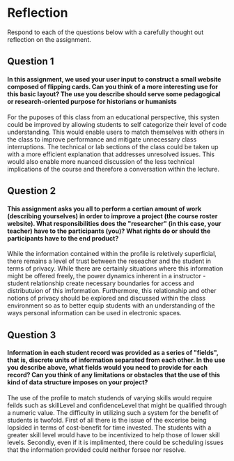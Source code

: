 # Reflection

Respond to each of the questions below with a carefully thought out reflection on the assignment.

## Question 1
#### In this assignment, we used your user input to construct a small website composed of flipping cards. Can you think of a more interesting use for this basic layout? The use you describe should serve some pedagogical or research-oriented purpose for historians or humanists
For the puposes of this class from an educational perspective, this systen could be improved by allowing students to self categorize their level of code understanding. This would enable users to match themselves with others in the class to improve performance and mitigate unnecessary class interruptions. The technical or lab sections of the class could be taken up with a more efficient explanation that addresses unresolved issues. This would also enable more nuanced discussion of the less technical implications of the course and therefore a conversation within the lecture.
## Question 2
#### This assignment asks you all to perform a certian amount of work (describing yourselves) in order to improve a project (the course roster website). What responsibilities does the "researcher" (in this case, your teacher) have to the participants (you)? What rights do or should the participants have to the end product? 
While the information contained within the profile is reletively superficial, there remains a level of trust between the reseacher and the student in terms of privacy. While there are certainly situations where this information might be offered freely, the power dynamics inherent in a instructor - student relationship create necessary boundaries for access and distributuion of this imformation. Furthermore, this relationship and other notions of privacy should be explored and discussed within the class environment so as to better equip students with an understanding of the ways personal information can be used in electronic spaces.
## Question 3
#### Information in each student record was provided as a series of "fields", that is, discrete units of information separated from each other. In the use you describe above, what fields would you need to provide for each record? Can you think of any limitations or obstacles that the use of this kind of data structure imposes on your project?
The use of the profile to match studends of varying skills would require feilds such as skillLevel and confidenceLevel that might be qualified through a numeric value. The difficulty in utilizing such a system for the benefit of students is twofold. First of all there is the issue of the excerise being lopsided in terms of cost-benefit for time invested. The students with a greater skill level would have to be incentivized to help those of lower skill levels. Secondly, even if it is implimented, there could be scheduling issues that the information provided could neither forsee nor resolve. 
